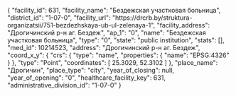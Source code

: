 {
    "facility_id": 631,
    "facility_name": "Бездежская участковая больница",
    "district_id": "1-07-0",
    "facility_url": "https:\/\/drcrb.by\/struktura-organizatsii\/751-bezdezhskaya-ub-ul-zelenaya-1",
    "facility_address": "Дрогичинский р-н аг. Бездеж",
    "ap_1": "0",
    "name": "Бездежская участковая больница",
    "type": "0",
    "state": "public institution",
    "stats": [],
    "med_id": 10214523,
    "address": "Дрогичинский р-н аг. Бездеж",
    "coord_x_y": {
        "crs": {
            "type": "name",
            "properties": {
                "name": "EPSG:4326"
            }
        },
        "type": "Point",
        "coordinates": [
            25.3029,
            52.3102
        ]
    },
    "place_name": "Дрогичин",
    "place_type": "city",
    "year_of_closing": null,
    "year_of_opening": "0",
    "healthcare_facility_key": 631,
    "administrative_division_id": "1-07-0"
}
